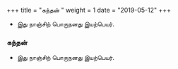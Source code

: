 ﻿+++
title = "கந்தன்  "
weight = 1
date = "2019-05-12"
+++


-  இது நாஞ்சிற் பொருநனது இயற்பெயர். 
  
### கந்தன்  
-  இது நாஞ்சிற் பொருநனது இயற்பெயர். 
